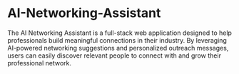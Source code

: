 # AI-Networking-Assistant
The AI Networking Assistant is a full-stack web application designed to help professionals build meaningful connections in their industry. By leveraging AI-powered networking suggestions and personalized outreach messages, users can easily discover relevant people to connect with and grow their professional network.
